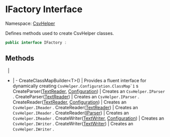 # IFactory Interface

Namespace: [CsvHelper](/api/CsvHelper)

Defines methods used to create CsvHelper classes.

```cs
public interface IFactory : 
```

## Methods
&nbsp; | &nbsp;
- | -
CreateClassMapBuilder&lt;T&gt;() | Provides a fluent interface for dynamically creating ``CsvHelper.Configuration.ClassMap`1`` s
CreateParser([TextReader](https://docs.microsoft.com/en-us/dotnet/api/system.io.textreader), [Configuration](/api/CsvHelper.Configuration/Configuration)) | Creates an ``CsvHelper.IParser`` .
CreateParser([TextReader](https://docs.microsoft.com/en-us/dotnet/api/system.io.textreader)) | Creates an ``CsvHelper.IParser`` .
CreateReader([TextReader](https://docs.microsoft.com/en-us/dotnet/api/system.io.textreader), [Configuration](/api/CsvHelper.Configuration/Configuration)) | Creates an ``CsvHelper.IReader`` .
CreateReader([TextReader](https://docs.microsoft.com/en-us/dotnet/api/system.io.textreader)) | Creates an ``CsvHelper.IReader`` .
CreateReader([IParser](/api/CsvHelper/IParser)) | Creates an ``CsvHelper.IReader`` .
CreateWriter([TextWriter](https://docs.microsoft.com/en-us/dotnet/api/system.io.textwriter), [Configuration](/api/CsvHelper.Configuration/Configuration)) | Creates an ``CsvHelper.IWriter`` .
CreateWriter([TextWriter](https://docs.microsoft.com/en-us/dotnet/api/system.io.textwriter)) | Creates an ``CsvHelper.IWriter`` .

